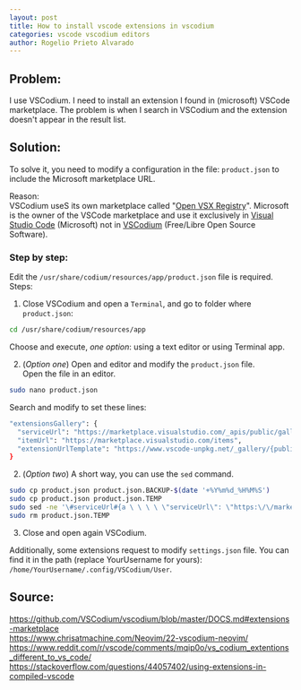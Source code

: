 ```yaml
---
layout: post
title: How to install vscode extensions in vscodium
categories: vscode vscodium editors
author: Rogelio Prieto Alvarado
---
```



## Problem:

I use VSCodium. I need to install an extension I found in (microsoft) VSCode marketplace.
The problem is when I search in VSCodium and the extension doesn't appear in the result list.



## Solution:
To solve it, you need to modify a configuration in the file: ```product.json``` to include the Microsoft marketplace URL.

Reason:\
VSCodium useS its own marketplace called "[Open VSX Registry](https://open-vsx.org/)". Microsoft is the owner of the VSCode marketplace and use it exclusively in [Visual Studio Code](https://code.visualstudio.com/) (Microsoft) not in [VSCodium](https://vscodium.com/) (Free/Libre Open Source Software).


### Step by step:


Edit the `/usr/share/codium/resources/app/product.json` file is required. Steps:

1. Close VSCodium and open a `Terminal`, and go to folder where `product.json`:
```bash
cd /usr/share/codium/resources/app
```
Choose and execute, *one option*: using a text editor or using Terminal app.

2. (*Option one*) Open and editor and modify the `product.json` file.\
Open the file in an editor. 
```bash
sudo nano product.json
```
  Search and modify to set these lines: 
  ```bash
"extensionsGallery": {
    "serviceUrl": "https://marketplace.visualstudio.com/_apis/public/gallery",
    "itemUrl": "https://marketplace.visualstudio.com/items",
    "extensionUrlTemplate": "https://www.vscode-unpkg.net/_gallery/{publisher}/{name}/latest"
}
  ```

  2. (*Option two*) A short way, you can use the `sed` command.
  ```bash
sudo cp product.json product.json.BACKUP-$(date '+%Y%m%d_%H%M%S')
sudo cp product.json product.json.TEMP
sudo sed -ne '\#serviceUrl#{a \ \ \ \ \"serviceUrl\": \"https:\/\/marketplace.visualstudio.com\/_apis\/public\/gallery\",' -e ';b };\#itemUrl#{a \ \ \ \ \"itemUrl\": \"https:\/\/marketplace.visualstudio.com\/items\",' -e ';b };\#extensionUrlTemplate#{a \ \ \ \ \"extensionUrlTemplate\": \"https:\/\/www.vscode-unpkg.net\/_gallery\/\{publisher\}\/\{name\}\/latest\"' -e ';b };p' /usr/share/codium/resources/app/product.json.TEMP |  sudo tee /usr/share/codium/resources/app/product.json >/dev/null
sudo rm product.json.TEMP
```

3. Close and open again VSCodium.


Additionally, some extensions request to modify `settings.json` file.
You can find it in the path (replace YourUsername for yours): `/home/YourUsername/.config/VSCodium/User`. 





## Source:

<https://github.com/VSCodium/vscodium/blob/master/DOCS.md#extensions-marketplace>\
<https://www.chrisatmachine.com/Neovim/22-vscodium-neovim/>\
<https://www.reddit.com/r/vscode/comments/mqip0o/vs_codium_extentions_different_to_vs_code/>\
<https://stackoverflow.com/questions/44057402/using-extensions-in-compiled-vscode>
